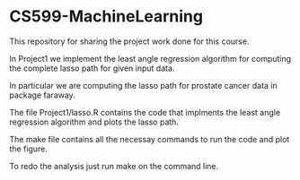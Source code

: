 # CS599-MachineLearning

This repository for sharing the project work done for this course.

In Project1 we implement the least angle regression algorithm for computing the complete lasso path for given input data.

In particular we are computing the lasso path for prostate cancer data in package faraway.

The file Project1/lasso.R contains the code that implments the least angle regression algorithm and plots the lasso path.

The make file contains all the necessay commands to run the code and plot the figure.

To redo the analysis just run make on the command line.
